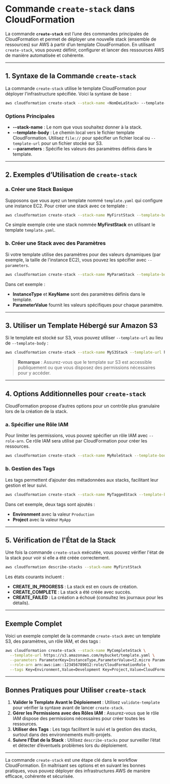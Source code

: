 # Commande `create-stack` dans CloudFormation

La commande **`create-stack`** est l’une des commandes principales de CloudFormation et permet de déployer une nouvelle stack (ensemble de ressources) sur AWS à partir d’un template CloudFormation. En utilisant `create-stack`, vous pouvez définir, configurer et lancer des ressources AWS de manière automatisée et cohérente.

---

## 1. Syntaxe de la Commande `create-stack`

La commande `create-stack` utilise le template CloudFormation pour déployer l'infrastructure spécifiée. Voici la syntaxe de base :

```bash
aws cloudformation create-stack --stack-name <NomDeLaStack> --template-body file://<CheminDuTemplate> --parameters ParameterKey=<Parametre>,ParameterValue=<Valeur>
```

### Options Principales
- **--stack-name** : Le nom que vous souhaitez donner à la stack.
- **--template-body** : Le chemin local vers le fichier template CloudFormation. Utilisez `file://` pour spécifier un fichier local ou `--template-url` pour un fichier stocké sur S3.
- **--parameters** : Spécifie les valeurs des paramètres définis dans le template.

---

## 2. Exemples d’Utilisation de `create-stack`

### a. Créer une Stack Basique

Supposons que vous ayez un template nommé `template.yaml` qui configure une instance EC2. Pour créer une stack avec ce template :

```bash
aws cloudformation create-stack --stack-name MyFirstStack --template-body file://template.yaml
```

Ce simple exemple crée une stack nommée **MyFirstStack** en utilisant le template `template.yaml`.

### b. Créer une Stack avec des Paramètres

Si votre template utilise des paramètres pour des valeurs dynamiques (par exemple, la taille de l'instance EC2), vous pouvez les spécifier avec `--parameters`.

```bash
aws cloudformation create-stack --stack-name MyParamStack --template-body file://template.yaml --parameters ParameterKey=InstanceType,ParameterValue=t2.micro ParameterKey=KeyName,ParameterValue=MyKey
```

Dans cet exemple :
- **InstanceType** et **KeyName** sont des paramètres définis dans le template.
- **ParameterValue** fournit les valeurs spécifiques pour chaque paramètre.

---

## 3. Utiliser un Template Hébergé sur Amazon S3

Si le template est stocké sur S3, vous pouvez utiliser `--template-url` au lieu de `--template-body` :

```bash
aws cloudformation create-stack --stack-name MyS3Stack --template-url https://s3.amazonaws.com/mybucket/template.yaml
```

> **Remarque** : Assurez-vous que le template sur S3 est accessible publiquement ou que vous disposez des permissions nécessaires pour y accéder.

---

## 4. Options Additionnelles pour `create-stack`

CloudFormation propose d’autres options pour un contrôle plus granulaire lors de la création de la stack.

### a. Spécifier une Rôle IAM

Pour limiter les permissions, vous pouvez spécifier un rôle IAM avec `--role-arn`. Ce rôle IAM sera utilisé par CloudFormation pour créer les ressources.

```bash
aws cloudformation create-stack --stack-name MyRoleStack --template-body file://template.yaml --role-arn arn:aws:iam::123456789012:role/CloudFormationRole
```

### b. Gestion des Tags

Les tags permettent d’ajouter des métadonnées aux stacks, facilitant leur gestion et leur suivi.

```bash
aws cloudformation create-stack --stack-name MyTaggedStack --template-body file://template.yaml --tags Key=Environment,Value=Production Key=Project,Value=MyApp
```

Dans cet exemple, deux tags sont ajoutés :
- **Environment** avec la valeur `Production`
- **Project** avec la valeur `MyApp`

---

## 5. Vérification de l'État de la Stack

Une fois la commande `create-stack` exécutée, vous pouvez vérifier l'état de la stack pour voir si elle a été créée correctement.

```bash
aws cloudformation describe-stacks --stack-name MyFirstStack
```

Les états courants incluent :
- **CREATE_IN_PROGRESS** : La stack est en cours de création.
- **CREATE_COMPLETE** : La stack a été créée avec succès.
- **CREATE_FAILED** : La création a échoué (consultez les journaux pour les détails).

---

## Exemple Complet

Voici un exemple complet de la commande `create-stack` avec un template S3, des paramètres, un rôle IAM, et des tags :

```bash
aws cloudformation create-stack --stack-name MyCompleteStack \
  --template-url https://s3.amazonaws.com/mybucket/template.yaml \
  --parameters ParameterKey=InstanceType,ParameterValue=t2.micro ParameterKey=KeyName,ParameterValue=MyKey \
  --role-arn arn:aws:iam::123456789012:role/CloudFormationRole \
  --tags Key=Environment,Value=Development Key=Project,Value=CloudFormationDemo
```

---

## Bonnes Pratiques pour Utiliser `create-stack`

1. **Valider le Template Avant le Déploiement** : Utilisez `validate-template` pour vérifier la syntaxe avant de lancer `create-stack`.
2. **Gérer les Permissions avec des Rôles IAM** : Assurez-vous que le rôle IAM dispose des permissions nécessaires pour créer toutes les ressources.
3. **Utiliser des Tags** : Les tags facilitent le suivi et la gestion des stacks, surtout dans des environnements multi-projets.
4. **Suivre l'État de la Stack** : Utilisez `describe-stacks` pour surveiller l’état et détecter d’éventuels problèmes lors du déploiement.

---

La commande `create-stack` est une étape clé dans le workflow CloudFormation. En maîtrisant ses options et en suivant les bonnes pratiques, vous pouvez déployer des infrastructures AWS de manière efficace, cohérente et sécurisée.
